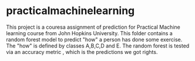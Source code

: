 # practicalmachinelearning
This project is a couresa assignment of prediction for Practical Machine learning course from John Hopkins University. This folder contains a random forest model to predict "how" a person has done some exercise. The "how" is defined by classes A,B,C,D and E. The random forest is tested via an accuracy metric , which is the predictions we got rights.  

